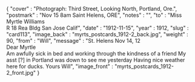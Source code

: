 {
  "cover" : "Photograph: Third Street, Looking North, Portland, Ore.",
  "postmark" : "Nov 15 8am Saint Helens, ORE",
  "notes" : "",
  "to" : "Miss Myrtle Williams<br> R 18 Rea Bldg San Jose Calif",
  "date" : "1912-11-15",
  "year" : 1912,
  "slug" : "card113",
  "image_back" : "myrts_postcards_1912-2_back.jpg",
  "weight" : 90,
  "from" : "Will",
  "message" : "St. Helens Nov 14, 12<br>Dear Myrtle<br>Am awfully sick in bed and working through the kindness of a friend My asst [?] in Portland was down to see me yesterday Having nice weather here for ducks. Yours Will",
  "image_front" : "myrts_postcards_1912-2_front.jpg"
}
